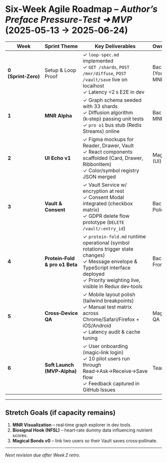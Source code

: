 # Six‑Week Agile Roadmap – *Author’s Preface Pressure‑Test ➜ MVP*  (2025‑05‑13 → 2025‑06‑24)

| **Week**            | **Sprint Theme**               | **Key Deliverables**                                                                                                                                                                            | **Owner(s)**           | **Exit Criteria**                                                |
| ------------------- | ------------------------------ | ----------------------------------------------------------------------------------------------------------------------------------------------------------------------------------------------- | ---------------------- | ---------------------------------------------------------------- |
| **0 (Sprint‑Zero)** | Setup & Loop Proof             | ✓ `loop-spec.md` implemented<br>✓ `GET /shards`, `POST /mnr/diffuse`, `POST /vault/save` live on localhost<br>✓ Latency <2 s E2E in dev                                                         | Backend (You), MNR dev | Lighthouse report shows p95 ≤2 s                                 |
| **1**               | **MNR Alpha**                  | ✓ Graph schema seeded with 33 shards<br>✓ Diffusion algorithm (k‑step) passing unit tests<br>✓ `pro o1` bus stub (Redis Streams) online                                                         | Backend, MNR           | CI green on MNR test suite; pro o1 publishes/consumes 100 msgs/s |
| **2**               | **UI Echo v1**                 | ✓ Figma mockups for Reader, Drawer, Vault<br>✓ React components scaffolded (Card, Drawer, RibbonItem)<br>✓ Color/symbol registry JSON merged                                                    | Maggie (UI)            | Click‑through demo on Vercel; meets WCAG AA                      |
| **3**               | **Vault & Consent**            | ✓ Vault Service w/ encryption at rest<br>✓ Consent Modal integrated (checkbox matrix)<br>✓ GDPR delete flow prototype (`DELETE /vault/:entry_id`)                                               | Backend, Policy        | Data scrub executes within 150 ms; consent events logged         |
| **4**               | **Protein‑Fold & pro o1 Beta** | ✓ `protein-fold.md` runtime operational (symbol rotations trigger state changes)<br>✓ Message envelope & TypeScript interface deployed<br>✓ Priority weighting live, visible in Redux dev‑tools | Backend, Frontend      | Fold action updates UI state and logs via pro o1                 |
| **5**               | **Cross‑Device QA**            | ✓ Mobile layout polish (tailwind breakpoints)<br>✓ Manual test matrix across Chrome/Safari/Firefox + iOS/Android<br>✓ Latency audit & cache tuning                                              | Maggie, QA             | p95 <2 s on mobile 4G; no critical bugs                          |
| **6**               | **Soft Launch (MVP‑Alpha)**    | ✓ User onboarding (magic‑link login)<br>✓ 10 pilot users run through Read→Ask→Receive→Save flow<br>✓ Feedback captured in GitHub Issues                                                         | Team                   | 80% users complete loop without guidance, NPS > +30              |

---

## Stretch Goals (if capacity remains)

1. **MNR Visualization** – real‑time graph explorer in dev tools.
2. **Biosignal Hook (NFSL)** – heart‑rate dummy data influencing nutrient scores.
3. **Magical Bonds v0** – link two users so their Vault saves cross‑pollinate.

---

*Next revision due after Week 2 retro.*
